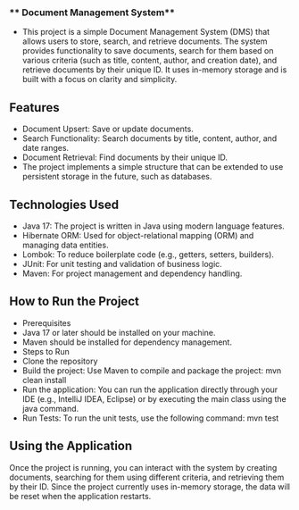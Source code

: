 ### ** Document Management System**
 - This project is a simple Document Management System (DMS) that allows users to store, search, and retrieve documents. The system provides functionality to save documents, search for them based on various criteria (such as title, content, author, and creation date), and retrieve documents by their unique ID. It uses in-memory storage and is built with a focus on clarity and simplicity.

## Features
 - Document Upsert: Save or update documents.
 - Search Functionality: Search documents by title, content, author, and date ranges.
 - Document Retrieval: Find documents by their unique ID.
 - The project implements a simple structure that can be extended to use persistent storage in the future, such as databases.

## Technologies Used
 - Java 17: The project is written in Java using modern language features.
 - Hibernate ORM: Used for object-relational mapping (ORM) and managing data entities.
 - Lombok: To reduce boilerplate code (e.g., getters, setters, builders).
 - JUnit: For unit testing and validation of business logic.
 - Maven: For project management and dependency handling.
 
## How to Run the Project
 - Prerequisites
 - Java 17 or later should be installed on your machine.
 - Maven should be installed for dependency management.
 - Steps to Run
 - Clone the repository
 - Build the project: Use Maven to compile and package the project:
mvn clean install
 - Run the application: You can run the application directly through your IDE (e.g., IntelliJ IDEA, Eclipse) or by executing the main class using the java command.
 - Run Tests: To run the unit tests, use the following command:
mvn test

## Using the Application
Once the project is running, you can interact with the system by creating documents, searching for them using different criteria, and retrieving them by their ID. Since the project currently uses in-memory storage, the data will be reset when the application restarts.
